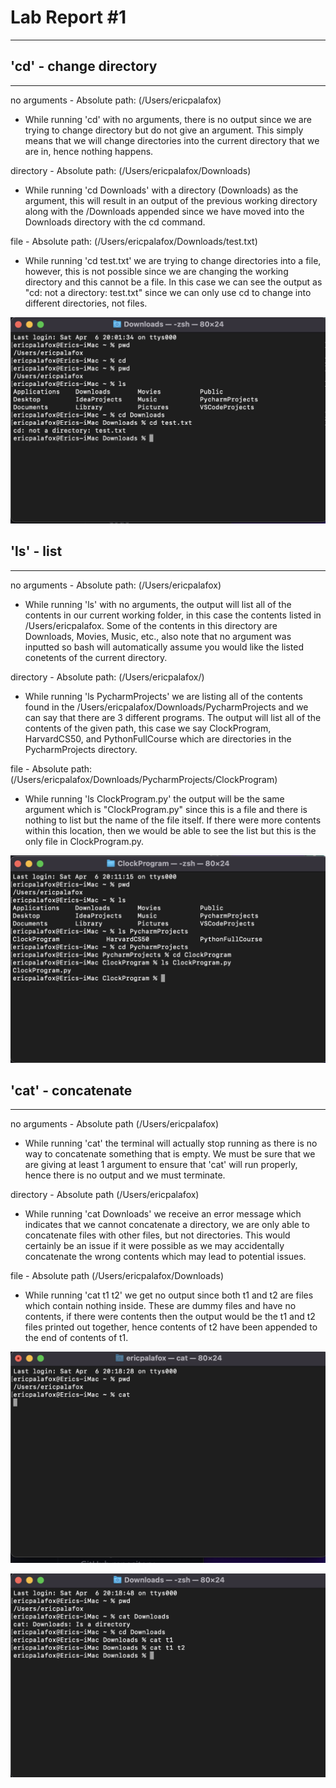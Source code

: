 # **Lab Report #1**
***

## 'cd' - change directory
***

no arguments - Absolute path: (/Users/ericpalafox)
- While running 'cd' with no arguments, there is no output since we are trying to change directory but do not give an argument. This simply means that we will change directories into the current directory that we are in, hence nothing happens. 

directory - Absolute path: (/Users/ericpalafox/Downloads)
- While running 'cd Downloads' with a directory (Downloads) as the argument, this will result in an output of the previous working directory along with the /Downloads appended since we have moved into the Downloads directory with the cd command.

file - Absolute path: (/Users/ericpalafox/Downloads/test.txt)
- While running 'cd test.txt' we are trying to change directories into a file, however, this is not possible since we are changing the working directory and this cannot be a file. In this case we can see the output as "cd: not a directory: test.txt" since we can only use cd to change into different directories, not files.

![Image](cd.png)

## 'ls' - list
***

no arguments - Absolute path: (/Users/ericpalafox)
- While running 'ls' with no arguments, the output will list all of the contents in our current working folder, in this case the contents listed in /Users/ericpalafox. Some of the contents in this directory are Downloads, Movies, Music, etc., also note that no argument was inputted so bash will automatically assume you would like the listed conetents of the current directory.

directory - Absolute path: (/Users/ericpalafox/)
- While running 'ls PycharmProjects' we are listing all of the contents found in the /Users/ericpalafox/Downloads/PycharmProjects and we can say that there are 3 different programs. The output will list all of the contents of the given path, this case we say ClockProgram, HarvardCS50, and PythonFullCourse which are directories in the PycharmProjects directory.

file - Absolute path: (/Users/ericpalafox/Downloads/PycharmProjects/ClockProgram)
- While running 'ls ClockProgram.py' the output will be the same argument which is "ClockProgram.py" since this is a file and there is nothing to list but the name of the file itself. If there were more contents within this location, then we would be able to see the list but this is the only file in ClockProgram.py.

![Image](ls.png)

## 'cat' - concatenate
***

no arguments - Absolute path (/Users/ericpalafox)
- While running 'cat' the terminal will actually stop running as there is no way to concatenate something that is empty. We must be sure that we are giving at least 1 argument to ensure that 'cat' will run properly, hence there is no output and we must terminate.

directory - Absolute path (/Users/ericpalafox)
- While running 'cat Downloads' we receive an error message which indicates that we cannot concatenate a directory, we are only able to concatenate files with other files, but not directories. This would certainly be an issue if it were possible as we may accidentally concatenate the wrong contents which may lead to potential issues.

file - Absolute path (/Users/ericpalafox/Downloads)
- While running 'cat t1 t2' we get no output since both t1 and t2 are files which contain nothing inside. These are dummy files and have no contents, if there were contents then the output would be the t1 and t2 files printed out together, hence contents of t2 have been appended to the end of contents of t1.

![Image](cat1.png)

![Image](cat2.png)
